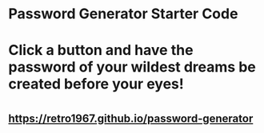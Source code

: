 # Password Generator Starter Code
#
# Click a button and have the password of your wildest dreams be created before your eyes!
#
## https://retro1967.github.io/password-generator
